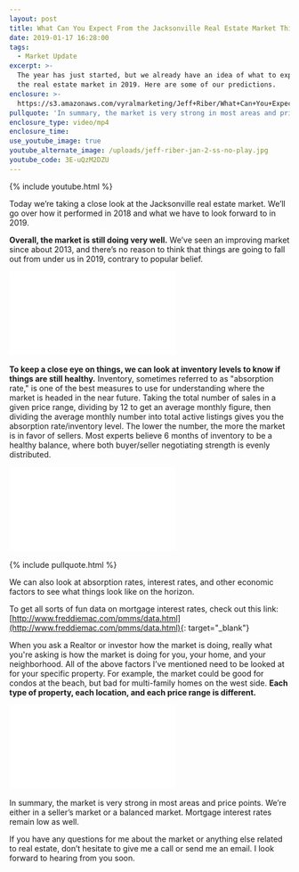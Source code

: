 ```yaml
---
layout: post
title: What Can You Expect From the Jacksonville Real Estate Market This Year?
date: 2019-01-17 16:28:00
tags:
  - Market Update
excerpt: >-
  The year has just started, but we already have an idea of what to expect from
  the real estate market in 2019. Here are some of our predictions.
enclosure: >-
  https://s3.amazonaws.com/vyralmarketing/Jeff+Riber/What+Can+You+Expect+From+the+Jacksonville+Real+Estate+Market+This+Year_.mp4
pullquote: 'In summary, the market is very strong in most areas and price points.'
enclosure_type: video/mp4
enclosure_time:
use_youtube_image: true
youtube_alternate_image: /uploads/jeff-riber-jan-2-ss-no-play.jpg
youtube_code: 3E-uQzM2DZU
---
```


{% include youtube.html %}

Today we’re taking a close look at the Jacksonville real estate market. We’ll go over how it performed in 2018 and what we have to look forward to in 2019.

**Overall, the market is still doing very well.** We’ve seen an improving market since about 2013, and there’s no reason to think that things are going to fall out from under us in 2019, contrary to popular belief.&nbsp;

![](/uploads/price-range-report---vyral-video-2.pdf)

**To keep a close eye on things, we can look at inventory levels to know if things are still healthy.** Inventory, sometimes referred to as "absorption rate," is one of the best measures to use for understanding where the market is headed in the near future. Taking the total number of sales in a given price range, dividing by 12 to get an average monthly figure, then dividing the average monthly number into total active listings gives you the absorption rate/inventory level. The lower the number, the more the market is in favor of sellers. Most experts believe 6 months of inventory to be a healthy balance, where both buyer/seller negotiating strength is evenly distributed.

![](/uploads/mortgage-rates-end-the-year-lower---freddie-mac.pdf)

{% include pullquote.html %}

We can also look at absorption rates, interest rates, and other economic factors to see what things look like on the horizon.&nbsp;

To get all sorts of fun data on mortgage interest rates, check out this link: [http://www.freddiemac.com/pmms/data.html](http://www.freddiemac.com/pmms/data.html){: target="_blank"}

When you ask a Realtor or investor how the market is doing, really what you're asking is how the market is doing for you, your home, and your neighborhood. All of the above factors I’ve mentioned need to be looked at for your specific property. For example, the market could be good for condos at the beach, but bad for multi-family homes on the west side. **Each type of property, each location, and each price range is different.**

![](/uploads/supply-and-demand---vyral-video.pdf)

In summary, the market is very strong in most areas and price points. We’re either in a seller’s market or a balanced market. Mortgage interest rates remain low as well.

If you have any questions for me about the market or anything else related to real estate, don’t hesitate to give me a call or send me an email. I look forward to hearing from you soon.